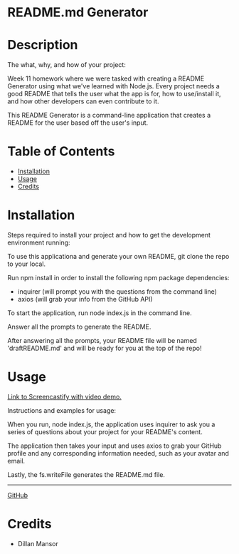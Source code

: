 # README.md Generator

# Description 

The what, why, and how of your project:

Week 11 homework where we were tasked with creating a README Generator using what we've learned with Node.js. Every project needs a good README that tells the user what the app is for, how to use/install it, and how other developers can even contribute to it. 

This README Generator is a command-line application that creates a README for the user based off the user's input. 


# Table of Contents
* [Installation](#installation) 
* [Usage](#usage) 
* [Credits](#credits)


# Installation 

Steps required to install your project and how to get the development environment running:

To use this applicationa and generate your own README, git clone the repo to your local. 

Run npm install in order to install the following npm package dependencies:
  - inquirer (will prompt you with the questions from the command line)
  - axios (will grab your info from the GitHub API)

To start the application, run node index.js in the command line.

Answer all the prompts to generate the README.

After answering all the prompts, your README file will be named 'draftREADME.md' and will be ready for you at the top of the repo!

    
# Usage 

<a href="https://watch.screencastify.com/v/2xyvvrphdFGLTAb4ayzT">Link to Screencastify with video demo.</a>

Instructions and examples for usage:

When you run, node index.js, the application uses inquirer to ask you a series of questions about your project for your README's content. 

The application then takes your input and uses axios to grab your GitHub profile and any corresponding information needed, such as your avatar and email. 

Lastly, the fs.writeFile generates the README.md file.
    
---

<a href="https://github.com/HayleyMcHugh/readme-generator.git">GitHub</a>

# Credits 

- Dillan Mansor




   



    
   
